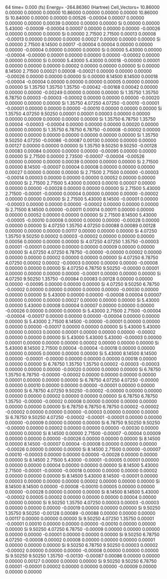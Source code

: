 64 
   time=    0.000 (fs)  Energy= -264.86360 (Hartree) Cell_Vectors= 10.86000  0.00000  0.00000  0.00000 10.86000  0.00000  0.00000  0.00000 10.86000 
  Si   10.84000  0.00000  0.00000   0.00526 -0.00004  0.00007  0.00000  0.00000  0.00000   0.00039  0.00000  0.00000  0.00000
  Si    0.00000  0.00000  5.43000  -0.00009 -0.00004  0.00007  0.00000  0.00000  0.00000  -0.00026  0.00000  0.00000  0.00000
  Si    0.00000  2.71500  2.71500   0.00013  0.00008 -0.00013  0.00000  0.00000  0.00000   0.00027  0.00000  0.00000  0.00000
  Si    0.00000  2.71500  8.14500   0.00017 -0.00004  0.00004  0.00000  0.00000  0.00000  -0.00004  0.00000  0.00000  0.00000
  Si    0.00000  5.43000  0.00000  -0.00004 -0.00000  0.00001  0.00000  0.00000  0.00000  -0.00002  0.00000  0.00000  0.00000
  Si    0.00000  5.43000  5.43000   0.00018 -0.00000  0.00001  0.00000  0.00000  0.00000   0.00002  0.00000  0.00000  0.00000
  Si    0.00000  8.14500  2.71500   0.00021  0.00008 -0.00021  0.00000  0.00000  0.00000  -0.00026  0.00000  0.00000  0.00000
  Si    0.00000  8.14500  8.14500   0.00018 -0.00004 -0.00004  0.00000  0.00000  0.00000   0.00005  0.00000  0.00000  0.00000
  Si    1.35750  1.35750  1.35750  -0.00042 -0.00168  0.00042  0.00000  0.00000  0.00000  -0.00249  0.00000  0.00000  0.00000
  Si    1.35750  1.35750  6.78750   0.00003 -0.00003 -0.00002  0.00000  0.00000  0.00000  -0.00020  0.00000  0.00000  0.00000
  Si    1.35750  4.07250  4.07250  -0.00010 -0.00001 -0.00001  0.00000  0.00000  0.00000  -0.00010  0.00000  0.00000  0.00000
  Si    1.35750  4.07250  9.50250   0.00001  0.00001  0.00003  0.00000  0.00000  0.00000   0.00009  0.00000  0.00000  0.00000
  Si    1.35750  6.78750  1.35750   0.00004 -0.00003 -0.00004  0.00000  0.00000  0.00000   0.00020  0.00000  0.00000  0.00000
  Si    1.35750  6.78750  6.78750  -0.00008 -0.00002  0.00000  0.00000  0.00000  0.00000   0.00000  0.00000  0.00000  0.00000
  Si    1.35750  9.50250  4.07250  -0.00086 -0.00087  0.00130  0.00000  0.00000  0.00000   0.00127  0.00000  0.00000  0.00000
  Si    1.35750  9.50250  9.50250  -0.00128  0.00083  0.00084  0.00000  0.00000  0.00000  -0.00095  0.00000  0.00000  0.00000
  Si    2.71500  0.00000  2.73500  -0.00007 -0.00004 -0.00526  0.00000  0.00000  0.00000   0.00039  0.00000  0.00000  0.00000
  Si    2.71500  0.00000  8.14500  -0.00007  0.00004  0.00008  0.00000  0.00000  0.00000   0.00027  0.00000  0.00000  0.00000
  Si    2.71500  2.71500  0.00000  -0.00003 -0.00014  0.00003  0.00000  0.00000  0.00000   0.00052  0.00000  0.00000  0.00000
  Si    2.71500  2.71500  5.43000   0.00003  0.00010  0.00007  0.00000  0.00000  0.00000  -0.00028  0.00000  0.00000  0.00000
  Si    2.71500  5.43000  2.71500  -0.00001 -0.00000  0.00004  0.00000  0.00000  0.00000  -0.00002  0.00000  0.00000  0.00000
  Si    2.71500  5.43000  8.14500  -0.00001  0.00000 -0.00003  0.00000  0.00000  0.00000  -0.00002  0.00000  0.00000  0.00000
  Si    2.71500  8.14500  0.00000  -0.00011  0.00014  0.00011  0.00000  0.00000  0.00000   0.00052  0.00000  0.00000  0.00000
  Si    2.71500  8.14500  5.43000  -0.00005 -0.00010  0.00008  0.00000  0.00000  0.00000  -0.00028  0.00000  0.00000  0.00000
  Si    4.07250  1.35750  4.07250   0.00088  0.00089  0.00128  0.00000  0.00000  0.00000   0.00117  0.00000  0.00000  0.00000
  Si    4.07250  1.35750  9.50250   0.00002  0.00003 -0.00002  0.00000  0.00000  0.00000   0.00056  0.00000  0.00000  0.00000
  Si    4.07250  4.07250  1.35750  -0.00003  0.00001 -0.00001  0.00000  0.00000  0.00000   0.00009  0.00000  0.00000  0.00000
  Si    4.07250  4.07250  6.78750  -0.00000 -0.00000  0.00002  0.00000  0.00000  0.00000   0.00002  0.00000  0.00000  0.00000
  Si    4.07250  6.78750  4.07250   0.00002  0.00002 -0.00003  0.00000  0.00000  0.00000  -0.00008  0.00000  0.00000  0.00000
  Si    4.07250  6.78750  9.50250  -0.00000  0.00001  0.00000  0.00000  0.00000  0.00000  -0.00001  0.00000  0.00000  0.00000
  Si    4.07250  9.50250  1.35750  -0.00084  0.00083  0.00128  0.00000  0.00000  0.00000  -0.00095  0.00000  0.00000  0.00000
  Si    4.07250  9.50250  6.78750  -0.00002  0.00000  0.00000  0.00000  0.00000  0.00000  -0.00030  0.00000  0.00000  0.00000
  Si    5.43000  0.00000  0.00000  -0.00008  0.00004  0.00007  0.00000  0.00000  0.00000   0.00027  0.00000  0.00000  0.00000
  Si    5.43000  0.00000  5.43000   0.00008  0.00004  0.00007  0.00000  0.00000  0.00000  -0.00026  0.00000  0.00000  0.00000
  Si    5.43000  2.71500  2.71500  -0.00004 -0.00004 -0.00017  0.00000  0.00000  0.00000  -0.00004  0.00000  0.00000  0.00000
  Si    5.43000  2.71500  8.14500  -0.00000 -0.00001  0.00000  0.00000  0.00000  0.00000  -0.00017  0.00000  0.00000  0.00000
  Si    5.43000  5.43000  0.00000   0.00003  0.00000  0.00001  0.00000  0.00000  0.00000  -0.00002  0.00000  0.00000  0.00000
  Si    5.43000  5.43000  5.43000  -0.00003  0.00000  0.00001  0.00000  0.00000  0.00000   0.00002  0.00000  0.00000  0.00000
  Si    5.43000  8.14500  2.71500   0.00004 -0.00004 -0.00018  0.00000  0.00000  0.00000   0.00005  0.00000  0.00000  0.00000
  Si    5.43000  8.14500  8.14500   0.00000 -0.00001 -0.00000  0.00000  0.00000  0.00000   0.00018  0.00000  0.00000  0.00000
  Si    6.78750  1.35750  1.35750   0.00002 -0.00003 -0.00003  0.00000  0.00000  0.00000  -0.00020  0.00000  0.00000  0.00000
  Si    6.78750  1.35750  6.78750  -0.00000 -0.00002  0.00000  0.00000  0.00000  0.00000   0.00001  0.00000  0.00000  0.00000
  Si    6.78750  4.07250  4.07250  -0.00000  0.00000  0.00010  0.00000  0.00000  0.00000  -0.00001  0.00000  0.00000  0.00000
  Si    6.78750  4.07250  9.50250  -0.00002 -0.00000  0.00000  0.00000  0.00000  0.00000   0.00002  0.00000  0.00000  0.00000
  Si    6.78750  6.78750  1.35750  -0.00000 -0.00002  0.00008  0.00000  0.00000  0.00000   0.00000  0.00000  0.00000  0.00000
  Si    6.78750  6.78750  6.78750   0.00002 -0.00002 -0.00002  0.00000  0.00000  0.00000  -0.00003  0.00000  0.00000  0.00000
  Si    6.78750  9.50250  4.07250  -0.00002 -0.00001 -0.00001  0.00000  0.00000  0.00000  -0.00009  0.00000  0.00000  0.00000
  Si    6.78750  9.50250  9.50250  -0.00000  0.00000  0.00002  0.00000  0.00000  0.00000  -0.00030  0.00000  0.00000  0.00000
  Si    8.14500  0.00000  2.71500  -0.00007 -0.00004  0.00009  0.00000  0.00000  0.00000  -0.00026  0.00000  0.00000  0.00000
  Si    8.14500  0.00000  8.14500  -0.00007  0.00004 -0.00008  0.00000  0.00000  0.00000  -0.00026  0.00000  0.00000  0.00000
  Si    8.14500  2.71500  0.00000  -0.00007  0.00010 -0.00003  0.00000  0.00000  0.00000  -0.00028  0.00000  0.00000  0.00000
  Si    8.14500  2.71500  5.43000  -0.00001 -0.00005  0.00001  0.00000  0.00000  0.00000   0.00004  0.00000  0.00000  0.00000
  Si    8.14500  5.43000  2.71500  -0.00001 -0.00000 -0.00018  0.00000  0.00000  0.00000   0.00002  0.00000  0.00000  0.00000
  Si    8.14500  5.43000  8.14500  -0.00001  0.00000  0.00003  0.00000  0.00000  0.00000   0.00002  0.00000  0.00000  0.00000
  Si    8.14500  8.14500  0.00000  -0.00008 -0.00010  0.00005  0.00000  0.00000  0.00000  -0.00028  0.00000  0.00000  0.00000
  Si    8.14500  8.14500  5.43000  -0.00002  0.00005  0.00002  0.00000  0.00000  0.00000   0.00004  0.00000  0.00000  0.00000
  Si    9.50250  1.35750  4.07250   0.00003  0.00003 -0.00003  0.00000  0.00000  0.00000  -0.00019  0.00000  0.00000  0.00000
  Si    9.50250  1.35750  9.50250  -0.00128  0.00089 -0.00088  0.00000  0.00000  0.00000   0.00117  0.00000  0.00000  0.00000
  Si    9.50250  4.07250  1.35750   0.00001 -0.00001  0.00010  0.00000  0.00000  0.00000  -0.00010  0.00000  0.00000  0.00000
  Si    9.50250  4.07250  6.78750  -0.00009  0.00000  0.00000  0.00000  0.00000  0.00000  -0.00001  0.00000  0.00000  0.00000
  Si    9.50250  6.78750  4.07250  -0.00008  0.00002  0.00008  0.00000  0.00000  0.00000   0.00001  0.00000  0.00000  0.00000
  Si    9.50250  6.78750  9.50250   0.00003  0.00002 -0.00002  0.00000  0.00000  0.00000  -0.00008  0.00000  0.00000  0.00000
  Si    9.50250  9.50250  1.35750  -0.00130 -0.00087  0.00086  0.00000  0.00000  0.00000   0.00127  0.00000  0.00000  0.00000
  Si    9.50250  9.50250  6.78750   0.00001 -0.00001  0.00002  0.00000  0.00000  0.00000  -0.00009  0.00000  0.00000  0.00000
